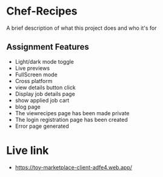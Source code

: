 # Chef-Recipes

A brief description of what this project does and who it's for



## Assignment Features

- Light/dark mode toggle
- Live previews
- FullScreen mode
- Cross platform
- view details button click
- Display job details page
- show applied job cart
- blog page
- The viewrecipes page has been made private
- The login registration page has been created
- Error page generated

# Live link
- https://toy-marketplace-client-adfe4.web.app/